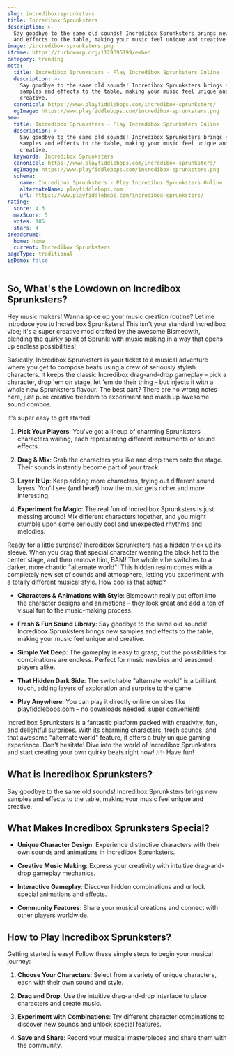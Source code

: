 ```yaml
---
slug: incredibox-sprunksters
title: Incredibox Sprunksters
description: >-
  Say goodbye to the same old sounds! Incredibox Sprunksters brings new samples
  and effects to the table, making your music feel unique and creative.
image: /incredibox-sprunksters.png
iframe: https://turbowarp.org/1129395199/embed
category: trending
meta:
  title: Incredibox Sprunksters - Play Incredibox Sprunksters Online
  description: >-
    Say goodbye to the same old sounds! Incredibox Sprunksters brings new
    samples and effects to the table, making your music feel unique and
    creative.
  canonical: https://www.playfiddlebops.com/incredibox-sprunksters/
  ogImage: https://www.playfiddlebops.com/incredibox-sprunksters.png
seo:
  title: Incredibox Sprunksters - Play Incredibox Sprunksters Online
  description: >-
    Say goodbye to the same old sounds! Incredibox Sprunksters brings new
    samples and effects to the table, making your music feel unique and
    creative.
  keywords: Incredibox Sprunksters
  canonical: https://www.playfiddlebops.com/incredibox-sprunksters/
  ogImage: https://www.playfiddlebops.com/incredibox-sprunksters.png
  schema:
    name: Incredibox Sprunksters - Play Incredibox Sprunksters Online
    alternateName: playfiddlebops.com
    url: https://www.playfiddlebops.com/incredibox-sprunksters/
rating:
  score: 4.3
  maxScore: 5
  votes: 185
  stars: 4
breadcrumb:
  home: home
  current: Incredibox Sprunksters
pageType: traditional
isDemo: false
---
```


## So, What's the Lowdown on Incredibox Sprunksters?

Hey music makers! Wanna spice up your music creation routine? Let me introduce you to Incredibox Sprunksters! This isn't your standard Incredibox vibe; it's a super creative mod crafted by the awesome Bismeowth, blending the quirky spirit of Sprunki with music making in a way that opens up endless possibilities!

Basically, Incredibox Sprunksters is your ticket to a musical adventure where you get to compose beats using a crew of seriously stylish characters. It keeps the classic Incredibox drag-and-drop gameplay – pick a character, drop 'em on stage, let 'em do their thing – but injects it with a whole new Sprunksters flavour. The best part? There are no wrong notes here, just pure creative freedom to experiment and mash up awesome sound combos.

It's super easy to get started!

1. **Pick Your Players**: You've got a lineup of charming Sprunksters characters waiting, each representing different instruments or sound effects.

1. **Drag & Mix**: Grab the characters you like and drop them onto the stage. Their sounds instantly become part of your track.

1. **Layer It Up**: Keep adding more characters, trying out different sound layers. You'll see (and hear!) how the music gets richer and more interesting.

1. **Experiment for Magic**: The real fun of Incredibox Sprunksters is just messing around! Mix different characters together, and you might stumble upon some seriously cool and unexpected rhythms and melodies.

Ready for a little surprise? Incredibox Sprunksters has a hidden trick up its sleeve. When you drag that special character wearing the black hat to the center stage, and then remove him, BAM! The whole vibe switches to a darker, more chaotic "alternate world"! This hidden realm comes with a completely new set of sounds and atmosphere, letting you experiment with a totally different musical style. How cool is that setup?

- **Characters & Animations with Style**: Bismeowth really put effort into the character designs and animations – they look great and add a ton of visual fun to the music-making process.

- **Fresh & Fun Sound Library**: Say goodbye to the same old sounds! Incredibox Sprunksters brings new samples and effects to the table, making your music feel unique and creative.

- **Simple Yet Deep**: The gameplay is easy to grasp, but the possibilities for combinations are endless. Perfect for music newbies and seasoned players alike.

- **That Hidden Dark Side**: The switchable "alternate world" is a brilliant touch, adding layers of exploration and surprise to the game.

- **Play Anywhere**: You can play it directly online on sites like playfiddlebops.com – no downloads needed, super convenient!

Incredibox Sprunksters is a fantastic platform packed with creativity, fun, and delightful surprises. With its charming characters, fresh sounds, and that awesome "alternate world" feature, it offers a truly unique gaming experience. Don't hesitate! Dive into the world of Incredibox Sprunksters and start creating your own quirky beats right now! 🎶✨ Have fun!

## What is Incredibox Sprunksters?

Say goodbye to the same old sounds! Incredibox Sprunksters brings new samples and effects to the table, making your music feel unique and creative.

## What Makes Incredibox Sprunksters Special?

- **Unique Character Design**: Experience distinctive characters with their own sounds and animations in Incredibox Sprunksters.

- **Creative Music Making**: Express your creativity with intuitive drag-and-drop gameplay mechanics.

- **Interactive Gameplay**: Discover hidden combinations and unlock special animations and effects.

- **Community Features**: Share your musical creations and connect with other players worldwide.

## How to Play Incredibox Sprunksters?

Getting started is easy! Follow these simple steps to begin your musical journey:

1. **Choose Your Characters**: Select from a variety of unique characters, each with their own sound and style.

1. **Drag and Drop**: Use the intuitive drag-and-drop interface to place characters and create music.

1. **Experiment with Combinations**: Try different character combinations to discover new sounds and unlock special features.

1. **Save and Share**: Record your musical masterpieces and share them with the community.

